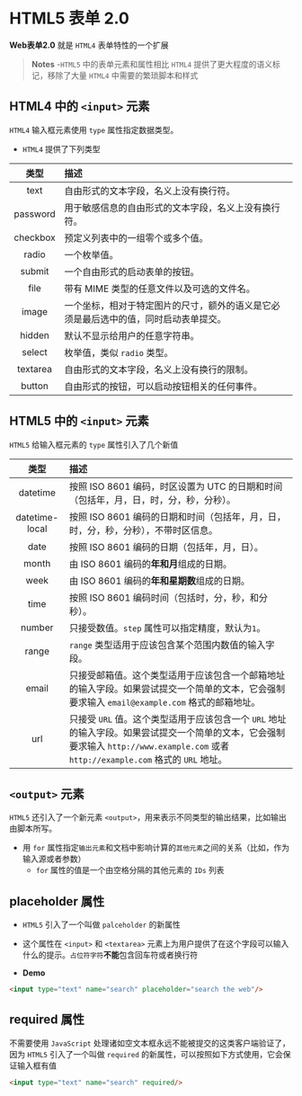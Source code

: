 # HTML5 表单 2.0

**Web表单2.0** 就是 `HTML4` 表单特性的一个扩展
> **Notes**
> -`HTML5` 中的表单元素和属性相比 `HTML4` 提供了更大程度的语义标记，移除了大量 `HTML4` 中需要的繁琐脚本和样式


## HTML4 中的 `<input>` 元素

`HTML4` 输入框元素使用 `type` 属性指定数据类型。
- `HTML4` 提供了下列类型

| 类型 |	描述 |
|:-----:|:-----|
| text |	自由形式的文本字段，名义上没有换行符。 |
| password |	用于敏感信息的自由形式的文本字段，名义上没有换行符。 |
| checkbox |	预定义列表中的一组零个或多个值。 |
| radio |	一个枚举值。 |
| submit |	一个自由形式的启动表单的按钮。 |
| file |	带有 MIME 类型的任意文件以及可选的文件名。 |
| image |	一个坐标，相对于特定图片的尺寸，额外的语义是它必须是最后选中的值，同时启动表单提交。 |
| hidden |	默认不显示给用户的任意字符串。 |
| select |	枚举值，类似 `radio` 类型。 |
| textarea |	自由形式的文本字段，名义上没有换行的限制。 |
| button |	自由形式的按钮，可以启动按钮相关的任何事件。 |


## HTML5 中的 `<input>` 元素
`HTML5` 给输入框元素的 `type` 属性引入了几个新值

| 类型 |	描述 |
|:-----:|:-----|
| datetime |	按照 ISO 8601 编码，时区设置为 UTC 的日期和时间（包括年，月，日，时，分，秒，分秒）。 |
| datetime-local |	按照 ISO 8601 编码的日期和时间（包括年，月，日，时，分，秒，分秒），不带时区信息。 |
| date |	按照 ISO 8601 编码的日期（包括年，月，日）。 |
| month |	由 ISO 8601 编码的**年和月**组成的日期。 |
| week |	由 ISO 8601 编码的**年和星期数**组成的日期。 |
| time |	按照 ISO 8601 编码时间（包括时，分，秒，和分秒）。 |
| number |	只接受数值。`step` 属性可以指定精度，默认为`1`。 |
| range |	`range` 类型适用于应该包含某个范围内数值的输入字段。 |
| email |	只接受邮箱值。这个类型适用于应该包含一个邮箱地址的输入字段。如果尝试提交一个简单的文本，它会强制要求输入 `email@example.com` 格式的邮箱地址。 |
| url |	只接受 `URL` 值。这个类型适用于应该包含一个 `URL` 地址的输入字段。如果尝试提交一个简单的文本，它会强制要求输入 `http://www.example.com` 或者 `http://example.com` 格式的 `URL` 地址。 |

## `<output>` 元素

`HTML5` 还引入了一个新元素 `<output>`，用来表示不同类型的输出结果，比如输出由脚本所写。
- 用 `for` 属性指定`输出元素`和文档中影响计算的`其他元素`之间的关系（比如，作为输入源或者参数）
   - `for` 属性的值是一个由空格分隔的其他元素的 `IDs` 列表

## placeholder 属性
- `HTML5` 引入了一个叫做 `palceholder` 的新属性
- 这个属性在 `<input>` 和 `<textarea>` 元素上为用户提供了在这个字段可以输入什么的提示。`占位符字符`**不能**包含回车符或者换行符

- **Demo**
```html
<input type="text" name="search" placeholder="search the web"/>
```

## required 属性
不需要使用 `JavaScript` 处理诸如空文本框永远不能被提交的这类客户端验证了，因为 `HTML5` 引入了一个叫做 `required` 的新属性，可以按照如下方式使用，它会保证输入框有值

```html
<input type="text" name="search" required/>
```
